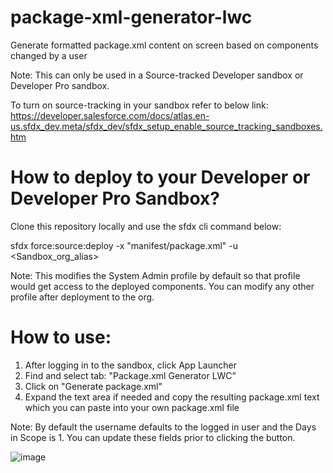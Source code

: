 # package-xml-generator-lwc

Generate formatted package.xml content on screen based on components changed by a user

Note: This can only be used in a Source-tracked Developer sandbox or Developer Pro sandbox.

To turn on source-tracking in your sandbox refer to below link:
https://developer.salesforce.com/docs/atlas.en-us.sfdx_dev.meta/sfdx_dev/sfdx_setup_enable_source_tracking_sandboxes.htm

# How to deploy to your Developer or Developer Pro Sandbox?

Clone this repository locally and use the sfdx cli command below:

sfdx force:source:deploy -x "manifest/package.xml" -u <Sandbox_org_alias>

Note: This modifies the System Admin profile by default so that profile would get access to the deployed components. You can modify any other profile after deployment to the org.

# How to use:
1. After logging in to the sandbox, click App Launcher
2. Find and select tab: "Package.xml Generator LWC"
3. Click on "Generate package.xml"
4. Expand the text area if needed and copy the resulting package.xml text which you can paste into your own package.xml file

Note: By default the username defaults to the logged in user and the Days in Scope is 1. You can update these fields prior to clicking the button.

![image](https://user-images.githubusercontent.com/46139665/139956222-a2928cfa-5fc0-4fcc-ab4d-fc9b7c29355f.png)

